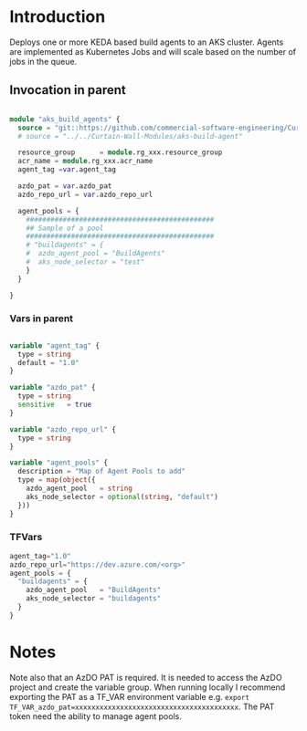 # Introduction 

Deploys one or more KEDA based build agents to an AKS cluster.
Agents are implemented as Kubernetes Jobs and will scale based on the number of jobs in the queue.

## Invocation in parent
``` terraform

module "aks_build_agents" {
  source = "git::https://github.com/commercial-software-engineering/Curtain-Wall-Modules//aks-build-agent"
  # source = "../../Curtain-Wall-Modules/aks-build-agent"

  resource_group      = module.rg_xxx.resource_group
  acr_name = module.rg_xxx.acr_name
  agent_tag =var.agent_tag

  azdo_pat = var.azdo_pat
  azdo_repo_url = var.azdo_repo_url

  agent_pools = {
    ##############################################
    ## Sample of a pool
    ##############################################
    # "buildagents" = {
    #  azdo_agent_pool = "BuildAgents"
    #  aks_node_selector = "test"
    }
  }

}

```

### Vars in parent
```terraform

variable "agent_tag" {
  type = string
  default = "1.0"
}

variable "azdo_pat" {
  type = string
  sensitive   = true
}

variable "azdo_repo_url" {
  type = string
}

variable "agent_pools" {
  description = "Map of Agent Pools to add"
  type = map(object({
    azdo_agent_pool   = string
    aks_node_selector = optional(string, "default")
  }))
} 

```

### TFVars
```terraform
agent_tag="1.0"
azdo_repo_url="https://dev.azure.com/<org>"
agent_pools = {
  "buildagents" = {
    azdo_agent_pool   = "BuildAgents"
    aks_node_selector = "buildagents"
  }
}


```

# Notes

Note also that an AzDO PAT is required. It is needed to access the AzDO project and create the variable group.  When running locally I recommend exporting the PAT as a TF_VAR environment variable e.g. `export TF_VAR_azdo_pat=xxxxxxxxxxxxxxxxxxxxxxxxxxxxxxxxxxxxxxxx`.  The PAT token need the ability to manage agent pools.
